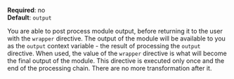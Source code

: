 **Required**: no  
**Default**: `output`

You are able to post process module output, before returning it to the
user with the `wrapper` directive. The output of the module will be
available to you as the `output` context variable - the result of
processing the `output` directive. When used, the value of the `wrapper`
directive is what will become the final output of the module. This
directive is executed only once and the end of the processing chain.
There are no more transformation after it.